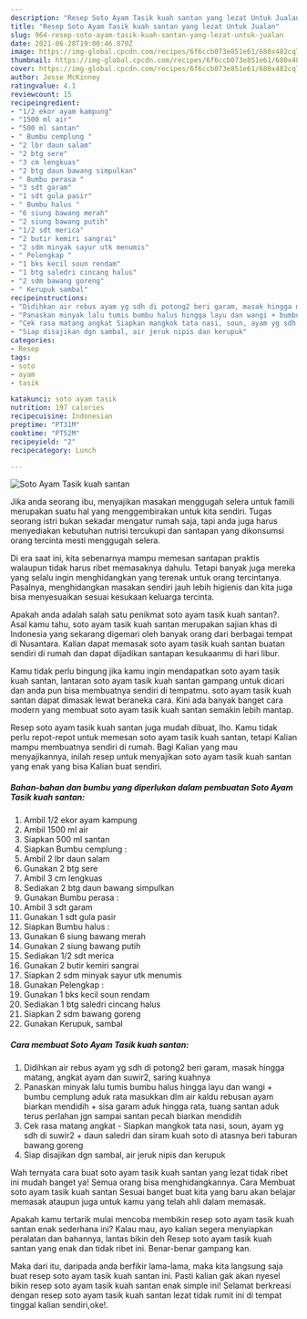 ```yaml
---
description: "Resep Soto Ayam Tasik kuah santan yang lezat Untuk Jualan"
title: "Resep Soto Ayam Tasik kuah santan yang lezat Untuk Jualan"
slug: 964-resep-soto-ayam-tasik-kuah-santan-yang-lezat-untuk-jualan
date: 2021-06-28T19:00:46.070Z
image: https://img-global.cpcdn.com/recipes/6f6ccb073e851e61/680x482cq70/soto-ayam-tasik-kuah-santan-foto-resep-utama.jpg
thumbnail: https://img-global.cpcdn.com/recipes/6f6ccb073e851e61/680x482cq70/soto-ayam-tasik-kuah-santan-foto-resep-utama.jpg
cover: https://img-global.cpcdn.com/recipes/6f6ccb073e851e61/680x482cq70/soto-ayam-tasik-kuah-santan-foto-resep-utama.jpg
author: Jesse McKinney
ratingvalue: 4.1
reviewcount: 15
recipeingredient:
- "1/2 ekor ayam kampung"
- "1500 ml air"
- "500 ml santan"
- " Bumbu cemplung "
- "2 lbr daun salam"
- "2 btg sere"
- "3 cm lengkuas"
- "2 btg daun bawang simpulkan"
- " Bumbu perasa "
- "3 sdt garam"
- "1 sdt gula pasir"
- " Bumbu halus "
- "6 siung bawang merah"
- "2 siung bawang putih"
- "1/2 sdt merica"
- "2 butir kemiri sangrai"
- "2 sdm minyak sayur utk menumis"
- " Pelengkap "
- "1 bks kecil soun rendam"
- "1 btg saledri cincang halus"
- "2 sdm bawang goreng"
- " Kerupuk sambal"
recipeinstructions:
- "Didihkan air rebus ayam yg sdh di potong2 beri garam, masak hingga matang, angkat ayam dan suwir2, saring kuahnya"
- "Panaskan minyak lalu tumis bumbu halus hingga layu dan wangi + bumbu cemplung aduk rata masukkan dlm air kaldu rebusan ayam biarkan mendidih + sisa garam aduk hingga rata, tuang santan aduk terus perlahan jgn sampai santan pecah biarkan mendidih"
- "Cek rasa matang angkat Siapkan mangkok tata nasi, soun, ayam yg sdh di suwir2 + daun saledri dan siram kuah soto di atasnya beri taburan bawang goreng"
- "Siap disajikan dgn sambal, air jeruk nipis dan kerupuk"
categories:
- Resep
tags:
- soto
- ayam
- tasik

katakunci: soto ayam tasik 
nutrition: 197 calories
recipecuisine: Indonesian
preptime: "PT31M"
cooktime: "PT52M"
recipeyield: "2"
recipecategory: Lunch

---
```



![Soto Ayam Tasik kuah santan](https://img-global.cpcdn.com/recipes/6f6ccb073e851e61/680x482cq70/soto-ayam-tasik-kuah-santan-foto-resep-utama.jpg)

Jika anda seorang ibu, menyajikan masakan menggugah selera untuk famili merupakan suatu hal yang menggembirakan untuk kita sendiri. Tugas seorang istri bukan sekadar mengatur rumah saja, tapi anda juga harus menyediakan kebutuhan nutrisi tercukupi dan santapan yang dikonsumsi orang tercinta mesti menggugah selera.

Di era  saat ini, kita sebenarnya mampu memesan santapan praktis walaupun tidak harus ribet memasaknya dahulu. Tetapi banyak juga mereka yang selalu ingin menghidangkan yang terenak untuk orang tercintanya. Pasalnya, menghidangkan masakan sendiri jauh lebih higienis dan kita juga bisa menyesuaikan sesuai kesukaan keluarga tercinta. 



Apakah anda adalah salah satu penikmat soto ayam tasik kuah santan?. Asal kamu tahu, soto ayam tasik kuah santan merupakan sajian khas di Indonesia yang sekarang digemari oleh banyak orang dari berbagai tempat di Nusantara. Kalian dapat memasak soto ayam tasik kuah santan buatan sendiri di rumah dan dapat dijadikan santapan kesukaanmu di hari libur.

Kamu tidak perlu bingung jika kamu ingin mendapatkan soto ayam tasik kuah santan, lantaran soto ayam tasik kuah santan gampang untuk dicari dan anda pun bisa membuatnya sendiri di tempatmu. soto ayam tasik kuah santan dapat dimasak lewat beraneka cara. Kini ada banyak banget cara modern yang membuat soto ayam tasik kuah santan semakin lebih mantap.

Resep soto ayam tasik kuah santan juga mudah dibuat, lho. Kamu tidak perlu repot-repot untuk memesan soto ayam tasik kuah santan, tetapi Kalian mampu membuatnya sendiri di rumah. Bagi Kalian yang mau menyajikannya, inilah resep untuk menyajikan soto ayam tasik kuah santan yang enak yang bisa Kalian buat sendiri.

<!--inarticleads1-->

##### Bahan-bahan dan bumbu yang diperlukan dalam pembuatan Soto Ayam Tasik kuah santan:

1. Ambil 1/2 ekor ayam kampung
1. Ambil 1500 ml air
1. Siapkan 500 ml santan
1. Siapkan  Bumbu cemplung :
1. Ambil 2 lbr daun salam
1. Gunakan 2 btg sere
1. Ambil 3 cm lengkuas
1. Sediakan 2 btg daun bawang simpulkan
1. Gunakan  Bumbu perasa :
1. Ambil 3 sdt garam
1. Gunakan 1 sdt gula pasir
1. Siapkan  Bumbu halus :
1. Gunakan 6 siung bawang merah
1. Gunakan 2 siung bawang putih
1. Sediakan 1/2 sdt merica
1. Gunakan 2 butir kemiri sangrai
1. Siapkan 2 sdm minyak sayur utk menumis
1. Gunakan  Pelengkap :
1. Gunakan 1 bks kecil soun rendam
1. Sediakan 1 btg saledri cincang halus
1. Siapkan 2 sdm bawang goreng
1. Gunakan  Kerupuk, sambal




<!--inarticleads2-->

##### Cara membuat Soto Ayam Tasik kuah santan:

1. Didihkan air rebus ayam yg sdh di potong2 beri garam, masak hingga matang, angkat ayam dan suwir2, saring kuahnya
1. Panaskan minyak lalu tumis bumbu halus hingga layu dan wangi + bumbu cemplung aduk rata masukkan dlm air kaldu rebusan ayam biarkan mendidih + sisa garam aduk hingga rata, tuang santan aduk terus perlahan jgn sampai santan pecah biarkan mendidih
1. Cek rasa matang angkat - Siapkan mangkok tata nasi, soun, ayam yg sdh di suwir2 + daun saledri dan siram kuah soto di atasnya beri taburan bawang goreng
1. Siap disajikan dgn sambal, air jeruk nipis dan kerupuk




Wah ternyata cara buat soto ayam tasik kuah santan yang lezat tidak ribet ini mudah banget ya! Semua orang bisa menghidangkannya. Cara Membuat soto ayam tasik kuah santan Sesuai banget buat kita yang baru akan belajar memasak ataupun juga untuk kamu yang telah ahli dalam memasak.

Apakah kamu tertarik mulai mencoba membikin resep soto ayam tasik kuah santan enak sederhana ini? Kalau mau, ayo kalian segera menyiapkan peralatan dan bahannya, lantas bikin deh Resep soto ayam tasik kuah santan yang enak dan tidak ribet ini. Benar-benar gampang kan. 

Maka dari itu, daripada anda berfikir lama-lama, maka kita langsung saja buat resep soto ayam tasik kuah santan ini. Pasti kalian gak akan nyesel bikin resep soto ayam tasik kuah santan enak simple ini! Selamat berkreasi dengan resep soto ayam tasik kuah santan lezat tidak rumit ini di tempat tinggal kalian sendiri,oke!.

